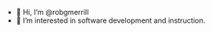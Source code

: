 - 👋 Hi, I’m @robgmerrill
- 👀 I’m interested in software development and instruction.

<!---
robgmerrill/robgmerrill is a ✨ special ✨ repository because its `README.md` (this file) appears on your GitHub profile.
You can click the Preview link to take a look at your changes.
--->

